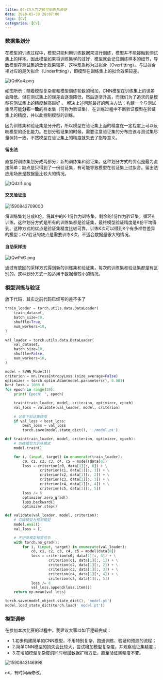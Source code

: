 ```yaml
---
title: 04-CV入门之模型训练与验证
date: 2020-05-30 20:07:08
tags: [CV]
categories: [CV]
---
```


### 数据集划分

 在模型的训练过程中，模型只能利用训练数据来进行训练，模型并不能接触到测试集上的样本。因此模型如果将训练集学的过好，模型就会记住训练样本的细节，导致模型在测试集的泛化效果较差，这种现象称为过拟合（Overfitting）。与过拟合相对应的是欠拟合（Underfitting），即模型在训练集上的拟合效果较差。 

![tQdKu4.png](https://s1.ax1x.com/2020/05/30/tQdKu4.png)

 如图所示：随着模型复杂度和模型训练轮数的增加，CNN模型在训练集上的误差会降低，但在测试集上的误差会逐渐降低，然后逐渐升高，而我们为了追求的是模型在测试集上的精度越高越好 。 解决上述问题最好的解决方法：构建一个与测试集尽可能**分布一致**的样本集（可称为验证集），在训练过程中不断验证模型在验证集上的精度，并以此控制模型的训练。 

 因为训练集和验证集是分开的，所以模型在验证集上面的精度在一定程度上可以反映模型的泛化能力。在划分验证集的时候，需要注意验证集的分布应该与测试集尽量保持一致，不然模型在验证集上的精度就失去了指导意义。 

#### 留出法

 直接将训练集划分成两部分，新的训练集和验证集。这种划分方式的优点是最为直接简单；缺点是只得到了一份验证集，有可能导致模型在验证集上过拟合。留出法应用场景是数据量比较大的情况。 

![tQdzI1.png](https://s1.ax1x.com/2020/05/30/tQdzI1.png)

#### 交叉验证法

![1590842709000](C:\Users\MZ\AppData\Roaming\Typora\typora-user-images\1590842709000.png)

将训练集划分成K份，将其中的K-1份作为训练集，剩余的1份作为验证集，循环K训练。这种划分方式是所有的训练集都是验证集，最终模型验证精度是K份平均得到。这种方式的优点是验证集精度比较可靠，训练K次可以得到K个有多样性差异的模型；CV验证的缺点是需要训练K次，不适合数据量很大的情况。

#### 自助采样法

 ![tQwPxO.png](https://s1.ax1x.com/2020/05/30/tQwPxO.png)

通过有放回的采样方式得到新的训练集和验证集，每次的训练集和验证集都是有区别的。这种划分方式一般适用于数据量较小的情况。 

### 模型训练与验证

放下代码，其实之前代码已经写的差不多了

```python
train_loader = torch.utils.data.DataLoader(
    train_dataset,
    batch_size=10, 
    shuffle=True, 
    num_workers=10, 
)
    
val_loader = torch.utils.data.DataLoader(
    val_dataset,
    batch_size=10, 
    shuffle=False, 
    num_workers=10, 
)

model = SVHN_Model1()
criterion = nn.CrossEntropyLoss (size_average=False)
optimizer = torch.optim.Adam(model.parameters(), 0.001)
best_loss = 1000.0
for epoch in range(20):
    print('Epoch: ', epoch)

    train(train_loader, model, criterion, optimizer, epoch)
    val_loss = validate(val_loader, model, criterion)
    
    # 记录下验证集精度
    if val_loss < best_loss:
        best_loss = val_loss
        torch.save(model.state_dict(), './model.pt')
```

```py
def train(train_loader, model, criterion, optimizer, epoch):
    # 切换模型为训练模式
    model.train()

    for i, (input, target) in enumerate(train_loader):
        c0, c1, c2, c3, c4, c5 = model(data[0])
        loss = criterion(c0, data[1][:, 0]) + \
                criterion(c1, data[1][:, 1]) + \
                criterion(c2, data[1][:, 2]) + \
                criterion(c3, data[1][:, 3]) + \
                criterion(c4, data[1][:, 4]) + \
                criterion(c5, data[1][:, 5])
        loss /= 6
        optimizer.zero_grad()
        loss.backward()
        optimizer.step()
```

```python
def validate(val_loader, model, criterion):
    # 切换模型为预测模型
    model.eval()
    val_loss = []

    # 不记录模型梯度信息
    with torch.no_grad():
        for i, (input, target) in enumerate(val_loader):
            c0, c1, c2, c3, c4, c5 = model(data[0])
            loss = criterion(c0, data[1][:, 0]) + \
                    criterion(c1, data[1][:, 1]) + \
                    criterion(c2, data[1][:, 2]) + \
                    criterion(c3, data[1][:, 3]) + \
                    criterion(c4, data[1][:, 4]) + \
                    criterion(c5, data[1][:, 5])
            loss /= 6
            val_loss.append(loss.item())
    return np.mean(val_loss)
```

```python
torch.save(model_object.state_dict(), 'model.pt')
model.load_state_dict(torch.load(' model.pt'))
```

### 模型调参

在参加本次比赛的过程中，我建议大家以如下逻辑完成：

- 1.初步构建简单的CNN模型，不用特别复杂，跑通训练、验证和预测的流程；
- 2.简单CNN模型的损失会比较大，尝试增加模型复杂度，并观察验证集精度；
- 3.在增加模型复杂度的同时增加数据扩增方法，直至验证集精度不变。

![1590843146998](C:\Users\MZ\AppData\Roaming\Typora\typora-user-images\1590843146998.png)

ok，有时间再修改。

